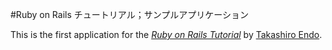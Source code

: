 #Ruby on Rails チュートリアル；サンプルアプリケーション

This is the first application for the
[*Ruby on Rails Tutorial*](http://railstutorial.jp/)
by [Takashiro Endo](http://takashiroendo.com/).